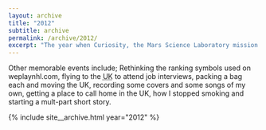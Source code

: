 ```yaml
---
layout: archive
title: "2012"
subtitle: archive
permalink: /archive/2012/
excerpt: "The year when Curiosity, the Mars Science Laboratory mission's rover, successfully lands on Mars."
---
```

Other memorable events include; Rethinking the ranking symbols used on weplaynhl.com, flying to the <abbr title="United Kingdom" class="small-caps">UK</abbr> to attend job interviews, packing a bag each and moving the <abbr class="small-caps">UK</abbr>, recording some covers and some songs of my own, getting a place to call home in the <abbr class="small-caps">UK</abbr>, how I stopped smoking and starting a mult-part short story.

{% include site__archive.html year="2012" %}